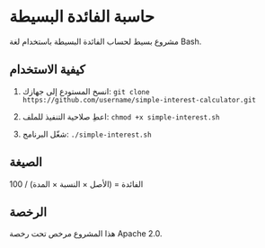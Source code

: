 
# حاسبة الفائدة البسيطة

مشروع بسيط لحساب الفائدة البسيطة باستخدام لغة Bash.

## كيفية الاستخدام

1. انسخ المستودع إلى جهازك:
`git clone https://github.com/username/simple-interest-calculator.git`

2. اعطِ صلاحية التنفيذ للملف:
`chmod +x simple-interest.sh`

3. شغّل البرنامج:
`./simple-interest.sh`

## الصيغة

الفائدة = (الأصل × النسبة × المدة) / 100

## الرخصة

هذا المشروع مرخص تحت رخصة Apache 2.0.


